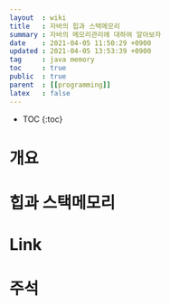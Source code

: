 ```yaml
---
layout  : wiki
title   : 자바의 힙과 스택메모리
summary : 자바의 메모리관리에 대하여 알아보자
date    : 2021-04-05 11:50:29 +0900
updated : 2021-04-05 13:53:39 +0900
tag     : java memory
toc     : true
public  : true
parent  : [[programming]]
latex   : false
---
```

* TOC
{:toc}

# 개요
# 힙과 스택메모리
# Link
# 주석
